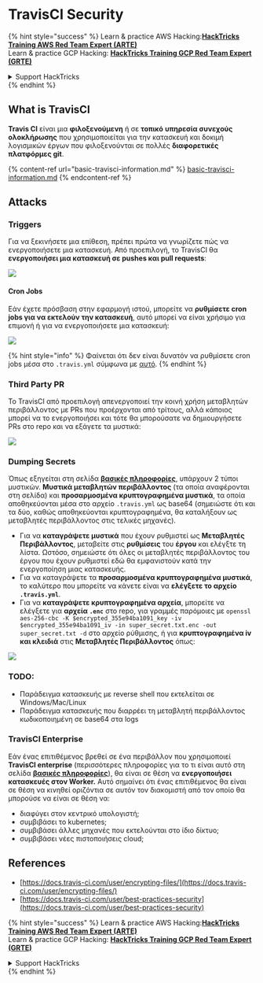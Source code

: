# TravisCI Security

{% hint style="success" %}
Learn & practice AWS Hacking:<img src="../../.gitbook/assets/image (1).png" alt="" data-size="line">[**HackTricks Training AWS Red Team Expert (ARTE)**](https://training.hacktricks.xyz/courses/arte)<img src="../../.gitbook/assets/image (1).png" alt="" data-size="line">\
Learn & practice GCP Hacking: <img src="../../.gitbook/assets/image (2).png" alt="" data-size="line">[**HackTricks Training GCP Red Team Expert (GRTE)**<img src="../../.gitbook/assets/image (2).png" alt="" data-size="line">](https://training.hacktricks.xyz/courses/grte)

<details>

<summary>Support HackTricks</summary>

* Check the [**subscription plans**](https://github.com/sponsors/carlospolop)!
* **Join the** 💬 [**Discord group**](https://discord.gg/hRep4RUj7f) or the [**telegram group**](https://t.me/peass) or **follow** us on **Twitter** 🐦 [**@hacktricks\_live**](https://twitter.com/hacktricks\_live)**.**
* **Share hacking tricks by submitting PRs to the** [**HackTricks**](https://github.com/carlospolop/hacktricks) and [**HackTricks Cloud**](https://github.com/carlospolop/hacktricks-cloud) github repos.

</details>
{% endhint %}

## What is TravisCI

**Travis CI** είναι μια **φιλοξενούμενη** ή σε **τοπικό** **υπηρεσία συνεχούς ολοκλήρωσης** που χρησιμοποιείται για την κατασκευή και δοκιμή λογισμικών έργων που φιλοξενούνται σε πολλές **διαφορετικές πλατφόρμες git**.

{% content-ref url="basic-travisci-information.md" %}
[basic-travisci-information.md](basic-travisci-information.md)
{% endcontent-ref %}

## Attacks

### Triggers

Για να ξεκινήσετε μια επίθεση, πρέπει πρώτα να γνωρίζετε πώς να ενεργοποιήσετε μια κατασκευή. Από προεπιλογή, το TravisCI θα **ενεργοποιήσει μια κατασκευή σε pushes και pull requests**:

![](<../../.gitbook/assets/image (145).png>)

#### Cron Jobs

Εάν έχετε πρόσβαση στην εφαρμογή ιστού, μπορείτε να **ρυθμίσετε cron jobs για να εκτελούν την κατασκευή**, αυτό μπορεί να είναι χρήσιμο για επιμονή ή για να ενεργοποιήσετε μια κατασκευή:

![](<../../.gitbook/assets/image (243).png>)

{% hint style="info" %}
Φαίνεται ότι δεν είναι δυνατόν να ρυθμίσετε cron jobs μέσα στο `.travis.yml` σύμφωνα με [αυτό](https://github.com/travis-ci/travis-ci/issues/9162).
{% endhint %}

### Third Party PR

Το TravisCI από προεπιλογή απενεργοποιεί την κοινή χρήση μεταβλητών περιβάλλοντος με PRs που προέρχονται από τρίτους, αλλά κάποιος μπορεί να το ενεργοποιήσει και τότε θα μπορούσατε να δημιουργήσετε PRs στο repo και να εξάγετε τα μυστικά:

![](<../../.gitbook/assets/image (208).png>)

### Dumping Secrets

Όπως εξηγείται στη σελίδα [**βασικές πληροφορίες**](basic-travisci-information.md), υπάρχουν 2 τύποι μυστικών. **Μυστικά μεταβλητών περιβάλλοντος** (τα οποία αναφέρονται στη σελίδα) και **προσαρμοσμένα κρυπτογραφημένα μυστικά**, τα οποία αποθηκεύονται μέσα στο αρχείο `.travis.yml` ως base64 (σημειώστε ότι και τα δύο, καθώς αποθηκεύονται κρυπτογραφημένα, θα καταλήξουν ως μεταβλητές περιβάλλοντος στις τελικές μηχανές).

* Για να **καταγράψετε μυστικά** που έχουν ρυθμιστεί ως **Μεταβλητές Περιβάλλοντος**, μεταβείτε στις **ρυθμίσεις** του **έργου** και ελέγξτε τη λίστα. Ωστόσο, σημειώστε ότι όλες οι μεταβλητές περιβάλλοντος του έργου που έχουν ρυθμιστεί εδώ θα εμφανιστούν κατά την ενεργοποίηση μιας κατασκευής.
* Για να καταγράψετε τα **προσαρμοσμένα κρυπτογραφημένα μυστικά**, το καλύτερο που μπορείτε να κάνετε είναι να **ελέγξετε το αρχείο `.travis.yml`**.
* Για να **καταγράψετε κρυπτογραφημένα αρχεία**, μπορείτε να ελέγξετε για **αρχεία `.enc`** στο repo, για γραμμές παρόμοιες με `openssl aes-256-cbc -K $encrypted_355e94ba1091_key -iv $encrypted_355e94ba1091_iv -in super_secret.txt.enc -out super_secret.txt -d` στο αρχείο ρύθμισης, ή για **κρυπτογραφημένα iv και κλειδιά** στις **Μεταβλητές Περιβάλλοντος** όπως:

![](<../../.gitbook/assets/image (81).png>)

### TODO:

* Παράδειγμα κατασκευής με reverse shell που εκτελείται σε Windows/Mac/Linux
* Παράδειγμα κατασκευής που διαρρέει τη μεταβλητή περιβάλλοντος κωδικοποιημένη σε base64 στα logs

### TravisCI Enterprise

Εάν ένας επιτιθέμενος βρεθεί σε ένα περιβάλλον που χρησιμοποιεί **TravisCI enterprise** (περισσότερες πληροφορίες για το τι είναι αυτό στη σελίδα [**βασικές πληροφορίες**](basic-travisci-information.md#travisci-enterprise)), θα είναι σε θέση να **ενεργοποιήσει κατασκευές στον Worker.** Αυτό σημαίνει ότι ένας επιτιθέμενος θα είναι σε θέση να κινηθεί οριζόντια σε αυτόν τον διακομιστή από τον οποίο θα μπορούσε να είναι σε θέση να:

* διαφύγει στον κεντρικό υπολογιστή;
* συμβιβάσει το kubernetes;
* συμβιβάσει άλλες μηχανές που εκτελούνται στο ίδιο δίκτυο;
* συμβιβάσει νέες πιστοποιήσεις cloud;

## References

* [https://docs.travis-ci.com/user/encrypting-files/](https://docs.travis-ci.com/user/encrypting-files/)
* [https://docs.travis-ci.com/user/best-practices-security](https://docs.travis-ci.com/user/best-practices-security)

{% hint style="success" %}
Learn & practice AWS Hacking:<img src="../../.gitbook/assets/image (1).png" alt="" data-size="line">[**HackTricks Training AWS Red Team Expert (ARTE)**](https://training.hacktricks.xyz/courses/arte)<img src="../../.gitbook/assets/image (1).png" alt="" data-size="line">\
Learn & practice GCP Hacking: <img src="../../.gitbook/assets/image (2).png" alt="" data-size="line">[**HackTricks Training GCP Red Team Expert (GRTE)**<img src="../../.gitbook/assets/image (2).png" alt="" data-size="line">](https://training.hacktricks.xyz/courses/grte)

<details>

<summary>Support HackTricks</summary>

* Check the [**subscription plans**](https://github.com/sponsors/carlospolop)!
* **Join the** 💬 [**Discord group**](https://discord.gg/hRep4RUj7f) or the [**telegram group**](https://t.me/peass) or **follow** us on **Twitter** 🐦 [**@hacktricks\_live**](https://twitter.com/hacktricks\_live)**.**
* **Share hacking tricks by submitting PRs to the** [**HackTricks**](https://github.com/carlospolop/hacktricks) and [**HackTricks Cloud**](https://github.com/carlospolop/hacktricks-cloud) github repos.

</details>
{% endhint %}
